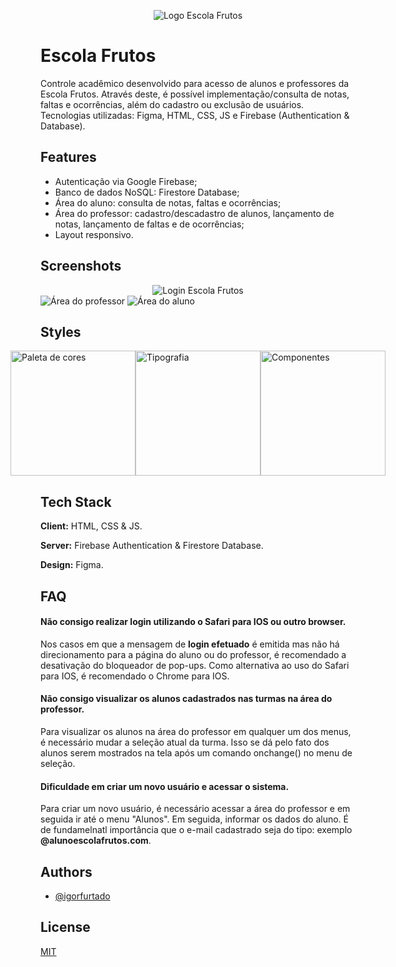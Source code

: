 <p align="center">
  <img src="https://user-images.githubusercontent.com/70289587/139695761-1c01f0ec-43a1-4503-a43a-26a32d452151.png" alt="Logo Escola Frutos"/>
</p>

# Escola Frutos

Controle acadêmico desenvolvido para acesso de alunos e professores da Escola Frutos. Através deste, é possível implementação/consulta de notas, faltas e ocorrências, além do cadastro ou exclusão de usuários. Tecnologias utilizadas: Figma, HTML, CSS, JS e Firebase (Authentication & Database).


## Features

- Autenticação via Google Firebase;
- Banco de dados NoSQL: Firestore Database;
- Área do aluno: consulta de notas, faltas e ocorrências;
- Área do professor: cadastro/descadastro de alunos, lançamento de notas, lançamento de faltas e de ocorrências;
- Layout responsivo.


## Screenshots

<div align="center">
  <img src="https://user-images.githubusercontent.com/70289587/139697322-76cbea3b-5601-46f4-adec-aa36fb3e2dd0.png" alt="Login Escola Frutos"/>
</div>
<div style="display: inline-block";>
  <img src="https://user-images.githubusercontent.com/70289587/139698175-6b409fdb-acee-48d7-9341-8e146fd9e9e9.png" alt="Área do professor"/>
    <img src="https://user-images.githubusercontent.com/70289587/139697628-f2de9368-de0c-4ec8-9200-a6f53a71f695.png" alt="Área do aluno"/>
</div>



## Styles
<div style="display: flex; justify-content: center;" "align-content:center;">
  <img style="width:200px;" src="https://user-images.githubusercontent.com/70289587/139697938-747e75ae-2753-4bbb-810f-84de28199c6d.png" alt="Paleta de cores"/>
    <img style="width:200px;" src="https://user-images.githubusercontent.com/70289587/139697963-88ece69e-820a-49e7-8753-4aa399bdbea5.png" alt="Tipografia"/>
      <img style="width:200px;" src="https://user-images.githubusercontent.com/70289587/139698643-48b8d132-5584-42bf-a035-585502dcfe4e.png" alt="Componentes"/>
</div>


## Tech Stack

**Client:** HTML, CSS & JS.

**Server:** Firebase Authentication & Firestore Database.

**Design:** Figma.


## FAQ

#### Não consigo realizar login utilizando o Safari para IOS ou outro browser.

Nos casos em que a mensagem de **login efetuado** é emitida mas não há direcionamento para a página do aluno ou do professor, é recomendado a desativação do bloqueador de pop-ups. Como alternativa ao uso do Safari para IOS, é recomendado o Chrome para IOS.

#### Não consigo visualizar os alunos cadastrados nas turmas na área do professor.

Para visualizar os alunos na área do professor em qualquer um dos menus, é necessário mudar a seleção atual da turma. Isso se dá pelo fato dos alunos serem mostrados na tela após um comando onchange() no menu de seleção.

#### Dificuldade em criar um novo usuário e acessar o sistema.

Para criar um novo usuário, é necessário acessar a área do professor e em seguida ir até o menu "Alunos". Em seguida, informar os dados do aluno. É de fundamelnatl importância que o e-mail cadastrado seja do tipo: exemplo **@alunoescolafrutos.com**.



## Authors

- [@igorfurtado](https://github.com/igorfurtado)


## License

[MIT](https://choosealicense.com/licenses/mit/)

